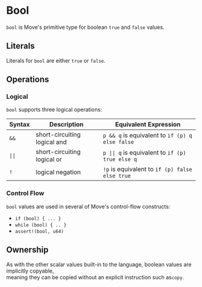 # Bool

`bool` is Move's primitive type for boolean `true` and `false` values.

## Literals

Literals for `bool` are either `true` or `false`.

## Operations

### Logical

`bool` supports three logical operations:

| Syntax | Description                  | Equivalent Expression                            |
| ------ | ---------------------------- | ------------------------------------------------ |
| `&&`   | short-circuiting logical and | `p && q` is equivalent to `if (p) q else false`  |
| `\|\|` | short-circuiting logical or  | `p \|\| q` is equivalent to `if (p) true else q` |
| `!`    | logical negation             | `!p` is equivalent to `if (p) false else true`   |

### Control Flow

`bool` values are used in several of Move's control-flow constructs:

* `if (bool) { ... }`
* `while (bool) { .. }`
* `assert!(bool, u64)`

## Ownership

As with the other scalar values built-in to the language, boolean values are implicitly copyable,\
meaning they can be copied without an explicit instruction such as`copy`.
